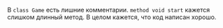 В ```class Game``` есть лишние комментарии.
```method void start``` кажется слишком длинный метод.
В целом кажется, что код написан хорошо. 
